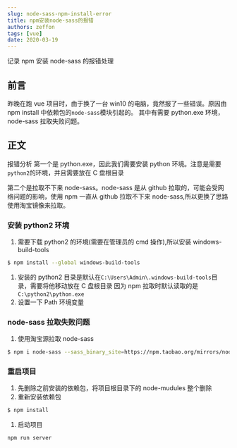 ```yaml
---
slug: node-sass-npm-install-error
title: npm安装node-sass的报错
authors: zeffon
tags: [vue]
date: 2020-03-19
---
```


记录 npm 安装 node-sass 的报错处理

<!--truncate-->

## 前言

昨晚在跑 vue 项目时，由于换了一台 win10 的电脑，竟然报了一些错误。原因由 npm install 中依赖包的`node-sass`模块引起的。
其中有需要 python.exe 环境，node-sass 拉取失败问题。

## 正文

报错分析
第一个是 python.exe，因此我们需要安装 python 环境。注意是需要`python2`的环境，并且需要放在 C 盘根目录

第二个是拉取不下来 node-sass。node-sass 是从 github 拉取的，可能会受网络问题的影响，使用 npm 一直从 github 拉取不下来 node-sass,所以更换了思路使用淘宝镜像来拉取。

### 安装 python2 环境

1. 需要下载 python2 的环境(需要在管理员的 cmd 操作),所以安装 windows-build-tools

```sh
$ npm install --global windows-build-tools
```

1. 安装的 python2 目录是默认在`C:\Users\Admin\.windows-build-tools`目录，需要将他移动放在 C 盘根目录
   因为 npm 拉取时默认读取的是`C:\python2\python.exe`
2. 设置一下 Path 环境变量

### node-sass 拉取失败问题

1. 使用淘宝源拉取 node-sass

```sh
$ npm i node-sass --sass_binary_site=https://npm.taobao.org/mirrors/node-sass/
```

### 重启项目

1. 先删除之前安装的依赖包，将项目根目录下的 node-mudules 整个删除
2. 重新安装依赖包

```sh
$ npm install
```

1. 启动项目

```sh
npm run server
```
